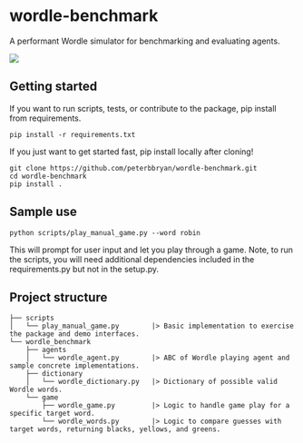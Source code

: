 # wordle-benchmark
A performant Wordle simulator for benchmarking and evaluating agents.

![](https://media.githubusercontent.com/media/peterbbryan/wordle-benchmark/main/resources/docs/script-manual-game.gif)


## Getting started

If you want to run scripts, tests, or contribute to the package, pip install from requirements.
```
pip install -r requirements.txt
```

If you just want to get started fast, pip install locally after cloning!
```
git clone https://github.com/peterbbryan/wordle-benchmark.git
cd wordle-benchmark
pip install . 
```

## Sample use

`python scripts/play_manual_game.py --word robin`

This will prompt for user input and let you play through a game.
Note, to run the scripts, you will need additional dependencies included in the requirements.py but not in the setup.py.


## Project structure
```
├── scripts
│   └── play_manual_game.py        |> Basic implementation to exercise the package and demo interfaces.
└── wordle_benchmark
    ├── agents
    │   └── wordle_agent.py        |> ABC of Wordle playing agent and sample concrete implementations.
    ├── dictionary
    │   └── wordle_dictionary.py   |> Dictionary of possible valid Wordle words.
    └── game
        ├── wordle_game.py         |> Logic to handle game play for a specific target word.
        └── wordle_words.py        |> Logic to compare guesses with target words, returning blacks, yellows, and greens.
```

